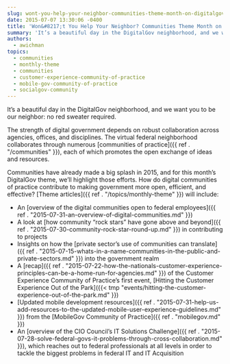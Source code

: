 ```yaml
---
slug: wont-you-help-your-neighbor-communities-theme-month-on-digitalgov
date: 2015-07-07 13:30:06 -0400
title: 'Won&#8217;t You Help Your Neighbor? Communities Theme Month on DigitalGov'
summary: 'It’s a beautiful day in the DigitalGov neighborhood, and we want you to be our neighbor: no red sweater required. The strength of digital government depends on robust collaboration across agencies, offices, and disciplines. The virtual federal neighborhood collaborates through numerous communities of practice, each of which promotes the open exchange of ideas and resources.'
authors:
  - awichman
topics:
  - communities
  - monthly-theme
  - communities
  - customer-experience-community-of-practice
  - mobile-gov-community-of-practice
  - socialgov-community
---
```


It’s a beautiful day in the DigitalGov neighborhood, and we want you to be our neighbor: no red sweater required.

The strength of digital government depends on robust collaboration across agencies, offices, and disciplines. The virtual federal neighborhood collaborates through numerous [communities of practice]({{ ref . "/communities" }}), each of which promotes the open exchange of ideas and resources.

Communities have already made a big splash in 2015, and for this month’s DigitalGov theme, we’ll highlight those efforts. How do digital communities of practice contribute to making government more open, efficient, and effective? [Theme articles]({{ ref . "/topics/monthly-theme" }}) will include:

  * An [overview of the digital communities open to federal employees]({{ ref . "2015-07-31-an-overview-of-digital-communities.md" }})
  * A look at [how community “rock stars” have gone above and beyond]({{ ref . "2015-07-30-community-rock-star-round-up.md" }}) in contributing to projects
  * Insights on how the [private sector’s use of communities can translate]({{ ref . "2015-07-15-whats-in-a-name-communities-in-the-public-and-private-sectors.md" }}) into the government realm
  * A [recap]({{ ref . "2015-07-22-how-the-nationals-customer-experience-principles-can-be-a-home-run-for-agencies.md" }}) of the Customer Experience Community of Practice’s first event, [Hitting the Customer Experience Out of the Park]({{< tmp "events/hitting-the-customer-experience-out-of-the-park.md" }})
  * [Updated mobile development resources]({{ ref . "2015-07-31-help-us-add-resources-to-the-updated-mobile-user-experience-guidelines.md" }}) from the [MobileGov Community of Practice]({{ ref . "mobilegov.md" }})
  * An [overview of the CIO Council’s IT Solutions Challenge]({{ ref . "2015-07-28-solve-federal-govs-it-problems-through-cross-collaboration.md" }}), which reaches out to federal professionals at all levels in order to tackle the biggest problems in federal IT and IT Acquisition